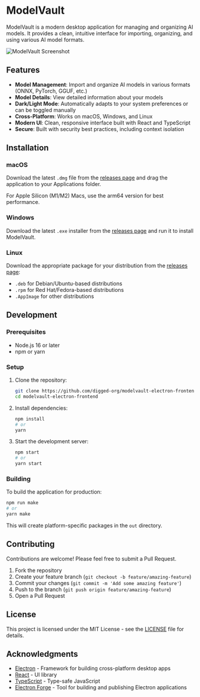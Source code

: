 # ModelVault

ModelVault is a modern desktop application for managing and organizing AI models. It provides a clean, intuitive interface for importing, organizing, and using various AI model formats.

![ModelVault Screenshot](https://via.placeholder.com/800x450.png?text=ModelVault+Screenshot)

## Features

- **Model Management**: Import and organize AI models in various formats (ONNX, PyTorch, GGUF, etc.)
- **Model Details**: View detailed information about your models
- **Dark/Light Mode**: Automatically adapts to your system preferences or can be toggled manually
- **Cross-Platform**: Works on macOS, Windows, and Linux
- **Modern UI**: Clean, responsive interface built with React and TypeScript
- **Secure**: Built with security best practices, including context isolation

## Installation

### macOS

Download the latest `.dmg` file from the [releases page](https://github.com/digged-org/modelvault-electron-frontend/releases) and drag the application to your Applications folder.

For Apple Silicon (M1/M2) Macs, use the arm64 version for best performance.

### Windows

Download the latest `.exe` installer from the [releases page](https://github.com/digged-org/modelvault-electron-frontend/releases) and run it to install ModelVault.

### Linux

Download the appropriate package for your distribution from the [releases page](https://github.com/digged-org/modelvault-electron-frontend/releases):

- `.deb` for Debian/Ubuntu-based distributions
- `.rpm` for Red Hat/Fedora-based distributions
- `.AppImage` for other distributions

## Development

### Prerequisites

- Node.js 16 or later
- npm or yarn

### Setup

1. Clone the repository:
   ```bash
   git clone https://github.com/digged-org/modelvault-electron-frontend.git
   cd modelvault-electron-frontend
   ```

2. Install dependencies:
   ```bash
   npm install
   # or
   yarn
   ```

3. Start the development server:
   ```bash
   npm start
   # or
   yarn start
   ```

### Building

To build the application for production:

```bash
npm run make
# or
yarn make
```

This will create platform-specific packages in the `out` directory.

## Contributing

Contributions are welcome! Please feel free to submit a Pull Request.

1. Fork the repository
2. Create your feature branch (`git checkout -b feature/amazing-feature`)
3. Commit your changes (`git commit -m 'Add some amazing feature'`)
4. Push to the branch (`git push origin feature/amazing-feature`)
5. Open a Pull Request

## License

This project is licensed under the MIT License - see the [LICENSE](LICENSE) file for details.

## Acknowledgments

- [Electron](https://www.electronjs.org/) - Framework for building cross-platform desktop apps
- [React](https://reactjs.org/) - UI library
- [TypeScript](https://www.typescriptlang.org/) - Type-safe JavaScript
- [Electron Forge](https://www.electronforge.io/) - Tool for building and publishing Electron applications 